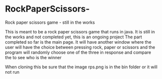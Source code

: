 # RockPaperScissors-
Rock paper scissors game - still in the works

This is meant to be a rock paper scissors game that runs in java. It is still in the works and not completed yet, this is an ongoing project
The part completed so far is the main page. It will have another window where the user will have the choice between pressing rock, paper or scissors and the program will randomly choose one of the three in response and compare the to see who is the winner 

When cloning this be sure that the image rps.png is in the bin folder or it will not run

